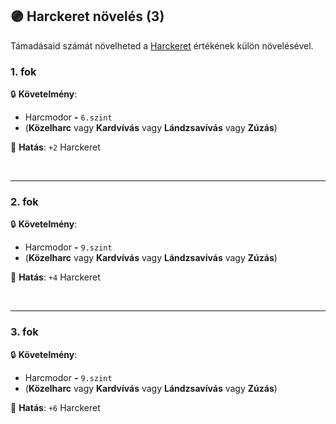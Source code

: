 ## 🟣 Harckeret növelés (3)

Támadásaid számát növelheted a [Harckeret](../063_06_tamadasok_szama_fegyverrel.md#harckeret) értékének külön növelésével.

### 1. fok

🔒 **Követelmény**:
- Harcmodor  **-** `6.szint`
- (**Közelharc** vagy **Kardvívás** vagy **Lándzsavívás** vagy **Zúzás**)

🌟 **Hatás**: `+2` Harckeret

<br />

---
### 2. fok

🔒 **Követelmény**:
- Harcmodor  **-** `9.szint`
- (**Közelharc** vagy **Kardvívás** vagy **Lándzsavívás** vagy **Zúzás**)

🌟 **Hatás**: `+4` Harckeret

<br />

---
### 3. fok

🔒 **Követelmény**:
- Harcmodor  **-** `9.szint`
- (**Közelharc** vagy **Kardvívás** vagy **Lándzsavívás** vagy **Zúzás**)

🌟 **Hatás**: `+6` Harckeret

<br />
